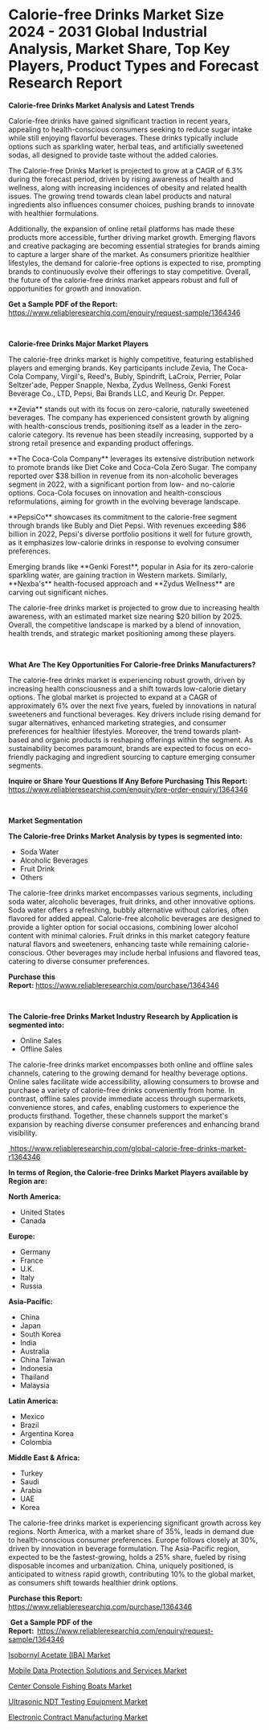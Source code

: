 <p><h1>Calorie-free Drinks Market Size 2024 - 2031 Global Industrial Analysis, Market Share, Top Key Players, Product Types and Forecast Research Report</h1></p><p><strong>Calorie-free Drinks Market Analysis and Latest Trends</strong></p>
<p><p>Calorie-free drinks have gained significant traction in recent years, appealing to health-conscious consumers seeking to reduce sugar intake while still enjoying flavorful beverages. These drinks typically include options such as sparkling water, herbal teas, and artificially sweetened sodas, all designed to provide taste without the added calories. </p><p>The Calorie-free Drinks Market is projected to grow at a CAGR of 6.3% during the forecast period, driven by rising awareness of health and wellness, along with increasing incidences of obesity and related health issues. The growing trend towards clean label products and natural ingredients also influences consumer choices, pushing brands to innovate with healthier formulations. </p><p>Additionally, the expansion of online retail platforms has made these products more accessible, further driving market growth. Emerging flavors and creative packaging are becoming essential strategies for brands aiming to capture a larger share of the market. As consumers prioritize healthier lifestyles, the demand for calorie-free options is expected to rise, prompting brands to continuously evolve their offerings to stay competitive. Overall, the future of the calorie-free drinks market appears robust and full of opportunities for growth and innovation.</p></p>
<p><strong>Get a Sample PDF of the Report:&nbsp;</strong> <a href="https://www.reliableresearchiq.com/enquiry/request-sample/1364346?utm_campaign=1554&utm_medium=2&utm_source=Github&utm_content=ia&utm_term=21102024&utm_id=calorie-free-drinks">https://www.reliableresearchiq.com/enquiry/request-sample/1364346</a></p>
<p>&nbsp;</p>
<p><strong>Calorie-free Drinks Major Market Players</strong></p>
<p><p>The calorie-free drinks market is highly competitive, featuring established players and emerging brands. Key participants include Zevia, The Coca-Cola Company, Virgil's, Reed's, Bubly, Spindrift, LaCroix, Perrier, Polar Seltzer'ade, Pepper Snapple, Nexba, Zydus Wellness, Genki Forest Beverage Co., LTD, Pepsi, Bai Brands LLC, and Keurig Dr. Pepper.</p><p>**Zevia** stands out with its focus on zero-calorie, naturally sweetened beverages. The company has experienced consistent growth by aligning with health-conscious trends, positioning itself as a leader in the zero-calorie category. Its revenue has been steadily increasing, supported by a strong retail presence and expanding product offerings.</p><p>**The Coca-Cola Company** leverages its extensive distribution network to promote brands like Diet Coke and Coca-Cola Zero Sugar. The company reported over $38 billion in revenue from its non-alcoholic beverages segment in 2022, with a significant portion from low- and no-calorie options. Coca-Cola focuses on innovation and health-conscious reformulations, aiming for growth in the evolving beverage landscape.</p><p>**PepsiCo** showcases its commitment to the calorie-free segment through brands like Bubly and Diet Pepsi. With revenues exceeding $86 billion in 2022, Pepsi's diverse portfolio positions it well for future growth, as it emphasizes low-calorie drinks in response to evolving consumer preferences.</p><p>Emerging brands like **Genki Forest**, popular in Asia for its zero-calorie sparkling water, are gaining traction in Western markets. Similarly, **Nexba's** health-focused approach and **Zydus Wellness** are carving out significant niches.</p><p>The calorie-free drinks market is projected to grow due to increasing health awareness, with an estimated market size nearing $20 billion by 2025. Overall, the competitive landscape is marked by a blend of innovation, health trends, and strategic market positioning among these players.</p></p>
<p>&nbsp;</p>
<p><strong>What Are The Key Opportunities For Calorie-free Drinks Manufacturers?</strong></p>
<p><p>The calorie-free drinks market is experiencing robust growth, driven by increasing health consciousness and a shift towards low-calorie dietary options. The global market is projected to expand at a CAGR of approximately 6% over the next five years, fueled by innovations in natural sweeteners and functional beverages. Key drivers include rising demand for sugar alternatives, enhanced marketing strategies, and consumer preferences for healthier lifestyles. Moreover, the trend towards plant-based and organic products is reshaping offerings within the segment. As sustainability becomes paramount, brands are expected to focus on eco-friendly packaging and ingredient sourcing to capture emerging consumer segments.</p></p>
<p><strong>Inquire or Share Your Questions If Any Before Purchasing This Report:</strong> <a href="https://www.reliableresearchiq.com/enquiry/pre-order-enquiry/1364346?utm_campaign=1554&utm_medium=2&utm_source=Github&utm_content=ia&utm_term=21102024&utm_id=calorie-free-drinks">https://www.reliableresearchiq.com/enquiry/pre-order-enquiry/1364346</a></p>
<p>&nbsp;</p>
<p><strong>Market Segmentation</strong></p>
<p><strong>The Calorie-free Drinks Market Analysis by types is segmented into:</strong></p>
<p><ul><li>Soda Water</li><li>Alcoholic Beverages</li><li>Fruit Drink</li><li>Others</li></ul></p>
<p><p>The calorie-free drinks market encompasses various segments, including soda water, alcoholic beverages, fruit drinks, and other innovative options. Soda water offers a refreshing, bubbly alternative without calories, often flavored for added appeal. Calorie-free alcoholic beverages are designed to provide a lighter option for social occasions, combining lower alcohol content with minimal calories. Fruit drinks in this market category feature natural flavors and sweeteners, enhancing taste while remaining calorie-conscious. Other beverages may include herbal infusions and flavored teas, catering to diverse consumer preferences.</p></p>
<p><strong>Purchase this Report:&nbsp;</strong><a href="https://www.reliableresearchiq.com/purchase/1364346?utm_campaign=1554&utm_medium=2&utm_source=Github&utm_content=ia&utm_term=21102024&utm_id=calorie-free-drinks">https://www.reliableresearchiq.com/purchase/1364346</a></p>
<p>&nbsp;</p>
<p><strong>The Calorie-free Drinks Market Industry Research by Application is segmented into:</strong></p>
<p><ul><li>Online Sales</li><li>Offline Sales</li></ul></p>
<p><p>The calorie-free drinks market encompasses both online and offline sales channels, catering to the growing demand for healthy beverage options. Online sales facilitate wide accessibility, allowing consumers to browse and purchase a variety of calorie-free drinks conveniently from home. In contrast, offline sales provide immediate access through supermarkets, convenience stores, and cafes, enabling customers to experience the products firsthand. Together, these channels support the market's expansion by reaching diverse consumer preferences and enhancing brand visibility.</p></p>
<p><a href="https://www.reliableresearchiq.com/global-calorie-free-drinks-market-r1364346?utm_campaign=1554&utm_medium=2&utm_source=Github&utm_content=ia&utm_term=21102024&utm_id=calorie-free-drinks">&nbsp;https://www.reliableresearchiq.com/global-calorie-free-drinks-market-r1364346</a></p>
<p><strong>In terms of Region, the Calorie-free Drinks Market Players available by Region are:</strong></p>
<p>
    <p> <strong> North America: </strong>
        <ul>
            <li>United States</li>
            <li>Canada</li>
        </ul>
        </p> 
    <p> <strong> Europe: </strong>
        <ul>
            <li>Germany</li>
            <li>France</li>
            <li>U.K.</li>
            <li>Italy</li>
            <li>Russia</li>
        </ul>
        </p> 
    <p> <strong> Asia-Pacific: </strong>
        <ul>
            <li>China</li>
            <li>Japan</li>
            <li>South Korea</li>
            <li>India</li>
            <li>Australia</li>
            <li>China Taiwan</li>
            <li>Indonesia</li>
            <li>Thailand</li>
            <li>Malaysia</li>
        </ul>
        </p> 
    <p> <strong> Latin America: </strong>
        <ul>
            <li>Mexico</li>
            <li>Brazil</li>
            <li>Argentina Korea</li>
            <li>Colombia</li>
        </ul>
        </p> 
    <p> <strong> Middle East & Africa: </strong>
        <ul>
            <li>Turkey</li>
            <li>Saudi</li>
            <li>Arabia</li>
            <li>UAE</li>
            <li>Korea</li>
        </ul>
    </p>
    </p>
<p><p>The calorie-free drinks market is experiencing significant growth across key regions. North America, with a market share of 35%, leads in demand due to health-conscious consumer preferences. Europe follows closely at 30%, driven by innovation in beverage formulation. The Asia-Pacific region, expected to be the fastest-growing, holds a 25% share, fueled by rising disposable incomes and urbanization. China, uniquely positioned, is anticipated to witness rapid growth, contributing 10% to the global market, as consumers shift towards healthier drink options.</p></p>
<p><strong>Purchase this Report: </strong><a href="https://www.reliableresearchiq.com/purchase/1364346?utm_campaign=1554&utm_medium=2&utm_source=Github&utm_content=ia&utm_term=21102024&utm_id=calorie-free-drinks">https://www.reliableresearchiq.com/purchase/1364346</a></p>
<p>&nbsp;<strong>Get a Sample PDF of the Report:&nbsp;&nbsp;</strong><a href="https://www.reliableresearchiq.com/enquiry/request-sample/1364346?utm_campaign=1554&utm_medium=2&utm_source=Github&utm_content=ia&utm_term=21102024&utm_id=calorie-free-drinks">https://www.reliableresearchiq.com/enquiry/request-sample/1364346</a></p>
<p><strong></strong></p>
<p><p><a href="https://github.com/quannafeagen6eh/Market-Research-Report-List-1/blob/main/isobornyl-acetate-iba-market.md?utm_campaign=1554&utm_medium=2&utm_source=Github&utm_content=ia&utm_term=21102024&utm_id=calorie-free-drinks">Isobornyl Acetate (IBA) Market</a></p><p><a href="https://www.linkedin.com/pulse/mobile-data-protection-solutions-services-sector-surge-135-growth-dx2kc?utm_campaign=1554&utm_medium=2&utm_source=Github&utm_content=ia&utm_term=21102024&utm_id=calorie-free-drinks">Mobile Data Protection Solutions and Services Market</a></p><p><a href="https://issuu.com/reportprime-2/docs/center-console-fishing-boats-market_f6cf63d1f35b8c?utm_campaign=1554&utm_medium=2&utm_source=Github&utm_content=ia&utm_term=21102024&utm_id=calorie-free-drinks">Center Console Fishing Boats Market</a></p><p><a href="https://www.linkedin.com/pulse/ultrasonic-ndt-testing-equipment-market-overview-forecast-2024-svxsc?utm_campaign=1554&utm_medium=2&utm_source=Github&utm_content=ia&utm_term=21102024&utm_id=calorie-free-drinks">Ultrasonic NDT Testing Equipment Market</a></p><p><a href="https://issuu.com/reportprime-2/docs/electronic-contract-manufacturing-m_af3f6c7932e866?utm_campaign=1554&utm_medium=2&utm_source=Github&utm_content=ia&utm_term=21102024&utm_id=calorie-free-drinks">Electronic Contract Manufacturing Market</a></p></p>